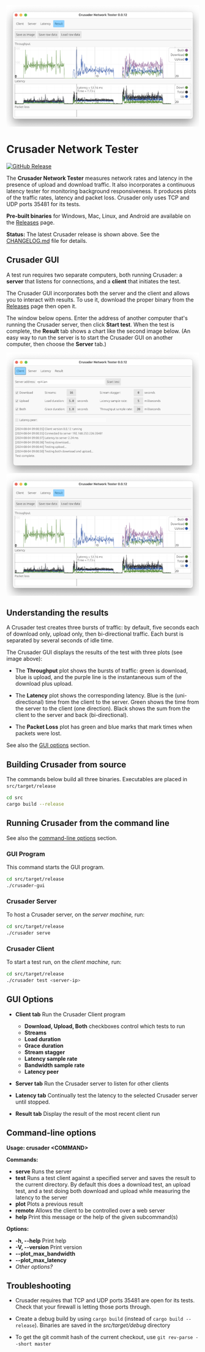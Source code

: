 <img src="media/Crusader-Results.png">

# Crusader Network Tester

[![GitHub Release](https://img.shields.io/github/v/release/Zoxc/crusader)](https://github.com/Zoxc/crusader/releases)

The **Crusader Network Tester** measures network rates and latency
in the presence of upload and download traffic.
It also incorporates a continuous latency tester for
monitoring background responsiveness.
It produces plots of the traffic rates,
latency and packet loss.
Crusader only uses TCP and UDP ports 35481 for its tests.

**Pre-built binaries** for Windows, Mac, Linux, 
and Android are available on the
[Releases](https://github.com/Zoxc/crusader/releases) page.

**Status:** The latest Crusader release is shown above.
   See the [CHANGELOG.md](./CHANGELOG.md)
   file for details.

## Crusader GUI

A test run requires two separate computers,
both running Crusader:
a **server** that listens for connections, and
a **client** that initiates the test.

The Crusader GUI incorporates both the server and
the client and allows you to interact with results.
To use it, download the proper binary from the 
[Releases](https://github.com/Zoxc/crusader/releases) page
then open it.

The window below opens.
Enter the address of another computer that's 
running the Crusader server, then click **Start test**. 
When the test is complete, the **Result** tab shows a
chart like the second image below.
(An easy way to run the server is to start the Crusader GUI
on another computer, then choose the **Server** tab.)

<img src="media/Crusader-Client.png">

<img src="media/Crusader-Results.png">

<!--
<img src="media/gui-client.png">

<img src="media/gui.png">
-->
## Understanding the results

A Crusader test creates three bursts of traffic:
by default, five seconds each of
download only, upload only, then bi-directional traffic.
Each burst is separated by several seconds of idle time.

The Crusader GUI displays the results of the test with
three plots (see image above):

* The **Throughput** plot shows the bursts of traffic:
green is download, blue is upload, and
the purple line is the instantaneous
sum of the download plus upload.

* The **Latency** plot shows the corresponding latency.
Blue is the (uni-directional) time from the client to the server.
Green shows the time from the server to the client (one direction).
Black shows the sum from the client to the server 
and back (bi-directional).

* The **Packet Loss** plot has green and blue marks
that mark times when packets were lost.

See also the [GUI options](#gui-options) section.

## Building Crusader from source

The commands below build all three binaries.
Executables are placed in `src/target/release`

```sh
cd src
cargo build --release
```

## Running Crusader from the command line

See also the
[command-line options](#command-line-options) section.

### GUI Program
This command starts the GUI program.

```sh
cd src/target/release
./crusader-gui 
```

### Crusader Server

To host a Crusader server, on the _server machine,_ run:

```sh
cd src/target/release
./crusader serve
```

### Crusader Client
To start a test run, on the _client machine,_ run:

```sh
cd src/target/release
./crusader test <server-ip>
```

## GUI Options

- **Client tab**
   Run the Crusader Client program
	- **Download, Upload, Both** 
	    checkboxes control which tests to run
	- **Streams**
	- **Load duration**
	- **Grace duration**
	- **Stream stagger**
	- **Latency sample rate**
	- **Bandwidth sample rate**
	- **Latency peer**

- **Server tab**
   Run the Crusader server to listen for other clients

- **Latency tab**
   Continually test the latency to the selected
   Crusader server until stopped.

- **Result tab**
   Display the result of the most recent client run

## Command-line options

**Usage: crusader \<COMMAND>**

**Commands:**

- **serve**   Runs the server
- **test**    Runs a test client against a specified server and saves the result to the current directory. By default this does a download test, an upload test, and a test doing both download and upload while measuring the latency to the server
- **plot**    Plots a previous result
- **remote**  Allows the client to be controlled over a web server
- **help**    Print this message or the help of the given subcommand(s)

**Options:**

- **-h, --help**     Print help
- **-V, --version**  Print version
- **--plot\_max\_bandwidth** 
- **--plot\_max\_latency**
- _Other options?_

## Troubleshooting

- Crusader requires that TCP and UDP ports 35481 are open for its tests.
   Check that your firewall is letting those ports through.
   
- Create a debug build by using `cargo build`
   (instead of `cargo build --release`).
   Binaries are saved in the _src/target/debug_ directory
   
- To get the git commit hash of the current checkout,
   use `git rev-parse --short master`

